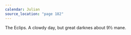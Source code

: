 ```yaml
---
calendar: Julian
source_location: "page 182"
---
```

The Eclips. A clowdy day, but great darknes about 9½ mane.
